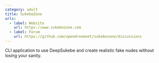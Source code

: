 ```yaml
---
category: adult
title: SukebeZone
urls:
  - label: Website
    url: https://www.sukebezone.com
  - label: Forum
    url: https://github.com/opendreamnet/sukebezone/discussions
---
```


CLI application to use DeepSukebe and create realistic fake nudes without losing your sanity.